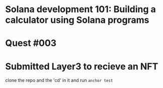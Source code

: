# Solana development 101: Building a calculator using Solana programs
# Quest #003

# Submitted Layer3 to recieve an NFT

clone the repo and the 'cd' in it and run `anchor test`
